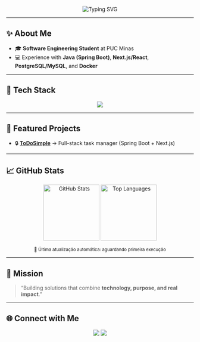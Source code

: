 <!-- Banner -->
<p align="center">
  <img src="https://readme-typing-svg.herokuapp.com?font=Fira+Code&size=28&duration=3000&pause=1000&color=00C853&center=true&vCenter=true&width=600&lines=Hey%2C+I'm+Vitor+👋;Software+Engineering+Student;Technology+solves+problems;Focused+on+constant+improvement+💡" alt="Typing SVG" />
</p>

---

## ✨ About Me
- 🎓 **Software Engineering Student** at PUC Minas  
- 💻 Experience with **Java (Spring Boot)**, **Next.js/React**, **PostgreSQL/MySQL**, and **Docker**  

---

## 🚀 Tech Stack
<p align="center">
  <img src="https://skillicons.dev/icons?i=java,spring,react,nextjs,js,ts,postgres,mysql,docker,git,github,vscode" />
</p>

---

## 📌 Featured Projects
- 🔒 [**ToDoSimple**](https://github.com/vitorazevedop7/todosimple-project) → Full-stack task manager (Spring Boot + Next.js)

---

## 📈 GitHub Stats
<p align="center">
  <img src="https://github-readme-stats.vercel.app/api?username=vitorazevedop7&show_icons=true&theme=radical&cache_seconds=3600&v=<!--STATS_VERSION-->0<!--/STATS_VERSION-->" height="150" alt="GitHub Stats"/>
  <img src="https://github-readme-stats.vercel.app/api/top-langs/?username=vitorazevedop7&layout=compact&theme=radical&cache_seconds=7200&v=<!--STATS_VERSION-->0<!--/STATS_VERSION-->" height="150" alt="Top Languages"/>
</p>

<p align="center">
  <sub>📅 Última atualização automática: <!--LAST_UPDATED-->aguardando primeira execução<!--/LAST_UPDATED--></sub>
</p>

---

## 🎯 Mission
> “Building solutions that combine **technology, purpose, and real impact**.”  

---

## 🌐 Connect with Me
<p align="center">
  <a href="https://www.linkedin.com/in/vitor-azevedo-293609343"><img src="https://img.shields.io/badge/LinkedIn-0077B5?style=for-the-badge&logo=linkedin&logoColor=white"/></a>
  <a href="mailto:vitorazevedo.p7@gmail.com"><img src="https://img.shields.io/badge/Email-D14836?style=for-the-badge&logo=gmail&logoColor=white"/></a>
</p>
